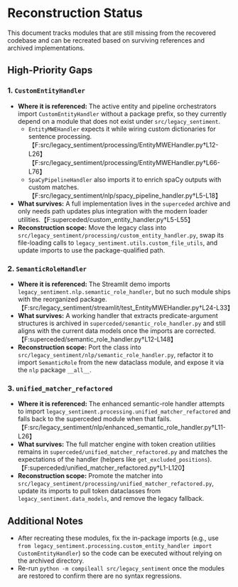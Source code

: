 # Reconstruction Status

This document tracks modules that are still missing from the recovered codebase and can be recreated based on surviving references and archived implementations.

## High-Priority Gaps

### 1. `CustomEntityHandler`
* **Where it is referenced:** The active entity and pipeline orchestrators import `CustomEntityHandler` without a package prefix, so they currently depend on a module that does not exist under `src/legacy_sentiment`.
  * `EntityMWEHandler` expects it while wiring custom dictionaries for sentence processing.【F:src/legacy_sentiment/processing/EntityMWEHandler.py†L12-L26】【F:src/legacy_sentiment/processing/EntityMWEHandler.py†L66-L76】
  * `SpaCyPipelineHandler` also imports it to enrich spaCy outputs with custom matches.【F:src/legacy_sentiment/nlp/spacy_pipeline_handler.py†L5-L18】
* **What survives:** A full implementation lives in the `superceded` archive and only needs path updates plus integration with the modern loader utilities.【F:superceded/custom_entity_handler.py†L5-L55】
* **Reconstruction scope:** Move the legacy class into `src/legacy_sentiment/processing/custom_entity_handler.py`, swap its file-loading calls to `legacy_sentiment.utils.custom_file_utils`, and update imports to use the package-qualified path.

### 2. `SemanticRoleHandler`
* **Where it is referenced:** The Streamlit demo imports `legacy_sentiment.nlp.semantic_role_handler`, but no such module ships with the reorganized package.【F:src/legacy_sentiment/streamlit/test_EntityMWEHandler.py†L24-L33】
* **What survives:** A working handler that extracts predicate-argument structures is archived in `superceded/semantic_role_handler.py` and still aligns with the current data models once the imports are corrected.【F:superceded/semantic_role_handler.py†L12-L148】
* **Reconstruction scope:** Port the class into `src/legacy_sentiment/nlp/semantic_role_handler.py`, refactor it to import `SemanticRole` from the new dataclass module, and expose it via the `nlp` package `__all__`.

### 3. `unified_matcher_refactored`
* **Where it is referenced:** The enhanced semantic-role handler attempts to import `legacy_sentiment.processing.unified_matcher_refactored` and falls back to the superceded module when that fails.【F:src/legacy_sentiment/nlp/enhanced_semantic_role_handler.py†L11-L26】
* **What survives:** The full matcher engine with token creation utilities remains in `superceded/unified_matcher_refactored.py` and matches the expectations of the handler (helpers like `get_excluded_positions`).【F:superceded/unified_matcher_refactored.py†L1-L120】
* **Reconstruction scope:** Promote the matcher into `src/legacy_sentiment/processing/unified_matcher_refactored.py`, update its imports to pull token dataclasses from `legacy_sentiment.data_models`, and remove the legacy fallback.

## Additional Notes
* After recreating these modules, fix the in-package imports (e.g., use `from legacy_sentiment.processing.custom_entity_handler import CustomEntityHandler`) so the code can be executed without relying on the archived directory.
* Re-run `python -m compileall src/legacy_sentiment` once the modules are restored to confirm there are no syntax regressions.
